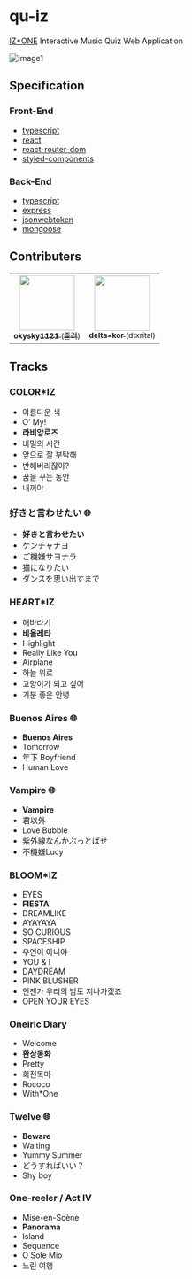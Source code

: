 # qu-iz
[IZ*ONE](https://en.wikipedia.org/wiki/Iz*One, "IZ*ONE (아이즈원)") Interactive Music Quiz Web Application

![image1](https://user-images.githubusercontent.com/48397257/129847493-9cfe52ce-8849-4a49-9cbd-9e8de07524a1.png)

## Specification
### Front-End
- [typescript](https://www.npmjs.com/package/typescript)
- [react](https://www.npmjs.com/package/react)
- [react-router-dom](https://www.npmjs.com/package/react-router-dom)
- [styled-components](https://www.npmjs.com/package/styled-components)

### Back-End
- [typescript](https://www.npmjs.com/package/typescript)
- [express](https://www.npmjs.com/package/express)
- [jsonwebtoken](https://www.npmjs.com/package/jsonwebtoken)
- [mongoose](https://www.npmjs.com/package/mongoose)

## Contributers
<table>
  <tr>
    <td align="center">
      <a href="https://github.com/okysky1121">
        <img src="https://avatars.githubusercontent.com/u/58683489?v=4&s=100" width="100px;" alt=""/>
        <br />
        <sub><b>okysky1121</b> (졸려)</sub>
      </a>
      <br />
    </td>
    <td align="center">
      <a href="https://github.com/delta-kor">
        <img src="https://avatars.githubusercontent.com/u/48397257?v=4&s=100" width="100px;" alt=""/>
        <br />
        <sub><b>delta-kor</b> (dtxrital)</sub>
      </a>
      <br />
    </td>
  </tr>
</table>

## Tracks
### COLOR*IZ
- 아름다운 색
- O’ My!
- **라비앙로즈**
- 비밀의 시간
- 앞으로 잘 부탁해
- 반해버리잖아?
- 꿈을 꾸는 동안
- 내꺼야

### 好きと言わせたい :globe_with_meridians:
- **好きと言わせたい**
- ケンチャナヨ
- ご機嫌サヨナラ
- 猫になりたい
- ダンスを思い出すまで

### HEART*IZ
- 해바라기
- **비올레타**
- Highlight
- Really Like You
- Airplane
- 하늘 위로
- 고양이가 되고 싶어
- 기분 좋은 안녕

### Buenos Aires :globe_with_meridians:
- **Buenos Aires**
- Tomorrow
- 年下 Boyfriend
- Human Love

### Vampire :globe_with_meridians:
- **Vampire**
- 君以外
- Love Bubble
- 紫外線なんかぷっとばせ
- 不機嫌Lucy

### BLOOM*IZ
- EYES
- **FIESTA**
- DREAMLIKE
- AYAYAYA
- SO CURIOUS
- SPACESHIP
- 우연이 아니야
- YOU & I
- DAYDREAM
- PINK BLUSHER
- 언젠가 우리의 밤도 지나가겠죠
- OPEN YOUR EYES

### Oneiric Diary
- Welcome
- **환상동화**
- Pretty
- 회전목마
- Rococo
- With*One

### Twelve :globe_with_meridians:
- **Beware**
- Waiting
- Yummy Summer
- どうすればいい？
- Shy boy

### One-reeler / Act IV
- Mise-en-Scène
- **Panorama**
- Island
- Sequence
- O Sole Mio
- 느린 여행
